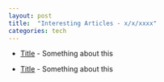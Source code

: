 ```yaml
---
layout: post
title:  "Interesting Articles - x/x/xxxx"
categories: tech
---
```

* [Title](https://link) - Something about this

* [Title](https://link) - Something about this

